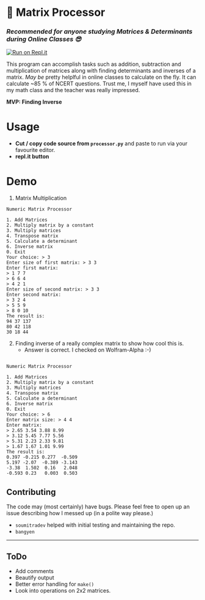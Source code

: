 # :abacus: Matrix Processor
### *Recommended for anyone studying Matrices & Determinants during Online Classes :sunglasses:* 

[![Run on Repl.it](https://repl.it/badge/github/PseudoCodeNerd/matrix-processor)](https://repl.it/github/PseudoCodeNerd/matrix-processor)

This program can accomplish tasks such as addition, subtraction and multiplication of matrices along with finding determinants and inverses of a matrix. *May be* pretty helplful in online classes to calculate on the fly. 
It can calculate ~85 % of NCERT questions. Trust me, I myself have used this in my math class and the teacher was really impressed.

**MVP: Finding Inverse**

# Usage
- **Cut / copy code source from `processor.py`** and paste to run via your favourite editor.
- **repl.it button** 

# Demo
1. Matrix Multiplication
```console
Numeric Matrix Processor

1. Add Matrices
2. Multiply matrix by a constant
3. Multiply matrices
4. Transpose matrix
5. Calculate a determinant
6. Inverse matrix
0. Exit
Your choice: > 3
Enter size of first matrix: > 3 3
Enter first matrix: 
> 1 7 7
> 6 6 4
> 4 2 1
Enter size of second matrix: > 3 3
Enter second matrix: 
> 3 2 4
> 5 5 9
> 8 0 10
The result is: 
94 37 137
80 42 118
30 18 44
```
2. Finding inverse of a really complex matrix to show how cool this is.
    - Answer is correct. I checked on Wolfram-Alpha :-)
  
```console

Numeric Matrix Processor

1. Add Matrices
2. Multiply matrix by a constant
3. Multiply matrices
4. Transpose matrix
5. Calculate a determinant
6. Inverse matrix
0. Exit
Your choice: > 6
Enter matrix size: > 4 4
Enter matrix: 
> 2.65 3.54 3.88 8.99
> 3.12 5.45 7.77 5.56
> 5.31 2.23 2.33 9.81
> 1.67 1.67 1.01 9.99
The result is: 
0.397 -0.215 0.277  -0.509
5.197 -2.07  -0.389 -3.143
-3.38  1.502  0.16   2.048
-0.593 0.23   0.003  0.503
```

## Contributing
The code may (most certainly) have bugs. Please feel free to open up an issue describing how I messed up (in a polite way please.) 

- `soumitradev` helped with initial testing and maintaining the repo.
- `bangyen`

--- 

## ToDo
- Add comments
- Beautify output
- Better error handling for `make()`
- Look into operations on 2x2 matrices.

